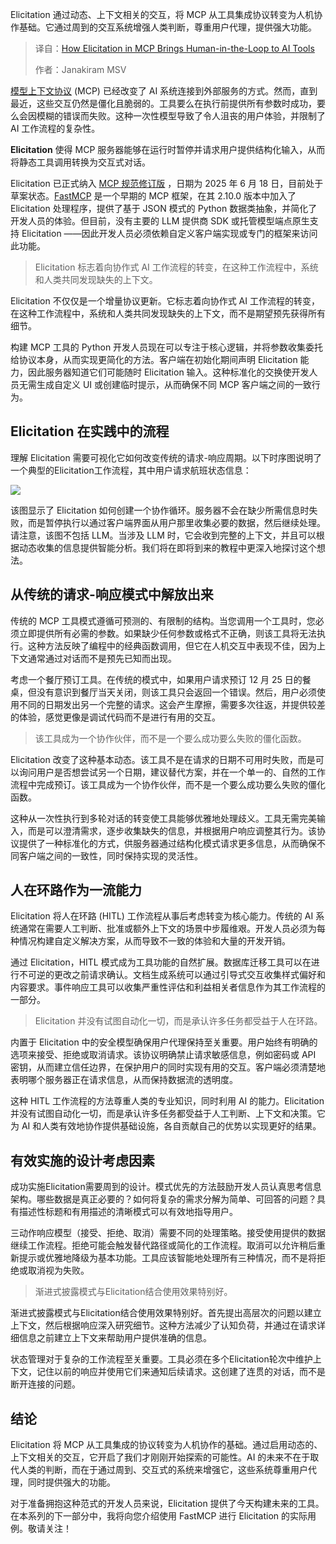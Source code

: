 <!--
title: Elicitation：赋能AI工具，让人机同心
cover: https://cdn.thenewstack.io/media/2025/07/a3656196-google-deepmind-8izdp4ec9ra-unsplash.jpg
summary: Elicitation通过动态、上下文相关的交互，将 MCP 从工具集成协议转变为人机协作基础。它通过周到的交互系统增强人类判断，尊重用户代理，提供强大功能。
-->

Elicitation 通过动态、上下文相关的交互，将 MCP 从工具集成协议转变为人机协作基础。它通过周到的交互系统增强人类判断，尊重用户代理，提供强大功能。

> 译自：[How Elicitation in MCP Brings Human-in-the-Loop to AI Tools](https://thenewstack.io/how-elicitation-in-mcp-brings-human-in-the-loop-to-ai-tools/)
> 
> 作者：Janakiram MSV

[模型上下文协议](https://thenewstack.io/mcp-the-missing-link-between-ai-agents-and-apis/) (MCP) 已经改变了 AI 系统连接到外部服务的方式。然而，直到最近，这些交互仍然是僵化且脆弱的。工具要么在执行前提供所有参数时成功，要么会因模糊的错误而失败。这种一次性模型导致了令人沮丧的用户体验，并限制了 AI 工作流程的复杂性。

**Elicitation** 使得 MCP 服务器能够在运行时暂停并请求用户提供结构化输入，从而将静态工具调用转换为交互式对话。

Elicitation 已正式纳入 [MCP 规范修订版](https://modelcontextprotocol.io/specification/2025-06-18) ，日期为 2025 年 6 月 18 日，目前处于草案状态。[FastMCP](https://gofastmcp.com/getting-started/welcome) 是一个早期的 MCP 框架，在其 2.10.0 版本中加入了 Elicitation 处理程序，提供了基于 JSON 模式的 Python 数据类抽象，并简化了开发人员的体验。但目前，没有主要的 LLM 提供商 SDK 或托管模型端点原生支持 Elicitation ——因此开发人员必须依赖自定义客户端实现或专门的框架来访问此功能。

> Elicitation 标志着向协作式 AI 工作流程的转变，在这种工作流程中，系统和人类共同发现缺失的上下文。

Elicitation 不仅仅是一个增量协议更新。它标志着向协作式 AI 工作流程的转变，在这种工作流程中，系统和人类共同发现缺失的上下文，而不是期望预先获得所有细节。

构建 MCP 工具的 Python 开发人员现在可以专注于核心逻辑，并将参数收集委托给协议本身，从而实现更简化的方法。客户端在初始化期间声明 Elicitation 能力，因此服务器知道它们可能随时 Elicitation 输入。这种标准化的交换使开发人员无需生成自定义 UI 或创建临时提示，从而确保不同 MCP 客户端之间的一致行为。

## Elicitation 在实践中的流程

理解 Elicitation 需要可视化它如何改变传统的请求-响应周期。以下时序图说明了一个典型的Elicitation工作流程，其中用户请求航班状态信息：

[![](https://cdn.thenewstack.io/media/2025/07/872540e6-elicit-0-1024x845.png)](https://cdn.thenewstack.io/media/2025/07/872540e6-elicit-0-1024x845.png)

该图显示了 Elicitation 如何创建一个协作循环。服务器不会在缺少所需信息时失败，而是暂停执行以通过客户端界面从用户那里收集必要的数据，然后继续处理。请注意，该图不包括 LLM。当涉及 LLM 时，它会收到完整的上下文，并且可以根据动态收集的信息提供智能分析。我们将在即将到来的教程中更深入地探讨这个想法。

## 从传统的请求-响应模式中解放出来

传统的 MCP 工具模式遵循可预测的、有限制的结构。当您调用一个工具时，您必须立即提供所有必需的参数。如果缺少任何参数或格式不正确，则该工具将无法执行。这种方法反映了编程中的经典函数调用，但它在人机交互中表现不佳，因为上下文通常通过对话而不是预先已知而出现。

考虑一个餐厅预订工具。在传统的模式中，如果用户请求预订 12 月 25 日的餐桌，但没有意识到餐厅当天关闭，则该工具只会返回一个错误。然后，用户必须使用不同的日期发出另一个完整的请求。这会产生摩擦，需要多次往返，并提供较差的体验，感觉更像是调试代码而不是进行有用的交互。

> 该工具成为一个协作伙伴，而不是一个要么成功要么失败的僵化函数。

Elicitation 改变了这种基本动态。该工具不是在请求的日期不可用时失败，而是可以询问用户是否想尝试另一个日期，建议替代方案，并在一个单一的、自然的工作流程中完成预订。该工具成为一个协作伙伴，而不是一个要么成功要么失败的僵化函数。

这种从一次性执行到多轮对话的转变使工具能够优雅地处理歧义。工具无需完美输入，而是可以澄清需求，逐步收集缺失的信息，并根据用户响应调整其行为。该协议提供了一种标准化的方式，供服务器通过结构化模式请求更多信息，从而确保不同客户端之间的一致性，同时保持实现的灵活性。

## 人在环路作为一流能力

Elicitation 将人在环路 (HITL) 工作流程从事后考虑转变为核心能力。传统的 AI 系统通常在需要人工判断、批准或额外上下文的场景中步履维艰。开发人员必须为每种情况构建自定义解决方案，从而导致不一致的体验和大量的开发开销。

通过 Elicitation，HITL 模式成为工具功能的自然扩展。数据库迁移工具可以在进行不可逆的更改之前请求确认。文档生成系统可以通过引导式交互收集样式偏好和内容要求。事件响应工具可以收集严重性评估和利益相关者信息作为其工作流程的一部分。

> Elicitation 并没有试图自动化一切，而是承认许多任务都受益于人在环路。

内置于 Elicitation 中的安全模型确保用户代理保持至关重要。用户始终有明确的选项来接受、拒绝或取消请求。该协议明确禁止请求敏感信息，例如密码或 API 密钥，从而建立信任边界，在保护用户的同时实现有用的交互。客户端必须清楚地表明哪个服务器正在请求信息，从而保持数据流的透明度。

这种 HITL 工作流程的方法尊重人类的专业知识，同时利用 AI 的能力。Elicitation并没有试图自动化一切，而是承认许多任务都受益于人工判断、上下文和决策。它为 AI 和人类有效地协作提供基础设施，各自贡献自己的优势以实现更好的结果。

## 有效实施的设计考虑因素

成功实施Elicitation需要周到的设计。模式优先的方法鼓励开发人员认真思考信息架构。哪些数据是真正必要的？如何将复杂的需求分解为简单、可回答的问题？具有描述性标题和有用描述的清晰模式可以有效地指导用户。

三动作响应模型（接受、拒绝、取消）需要不同的处理策略。接受使用提供的数据继续工作流程。拒绝可能会触发替代路径或简化的工作流程。取消可以允许稍后重新提示或优雅地降级为基本功能。工具应该智能地处理所有三种情况，而不是将拒绝或取消视为失败。

> 渐进式披露模式与Elicitation结合使用效果特别好。

渐进式披露模式与Elicitation结合使用效果特别好。首先提出高层次的问题以建立上下文，然后根据响应深入研究细节。这种方法减少了认知负荷，并通过在请求详细信息之前建立上下文来帮助用户提供准确的信息。

状态管理对于复杂的工作流程至关重要。工具必须在多个Elicitation轮次中维护上下文，记住以前的响应并使用它们来通知后续请求。这创建了连贯的对话，而不是断开连接的问题。

## 结论

Elicitation 将 MCP 从工具集成的协议转变为人机协作的基础。通过启用动态的、上下文相关的交互，它开启了我们才刚刚开始探索的可能性。AI 的未来不在于取代人类的判断，而在于通过周到、交互式的系统来增强它，这些系统尊重用户代理，同时提供强大的功能。

对于准备拥抱这种范式的开发人员来说，Elicitation 提供了今天构建未来的工具。在本系列的下一部分中，我将向您介绍使用 FastMCP 进行 Elicitation 的实际用例。敬请关注！